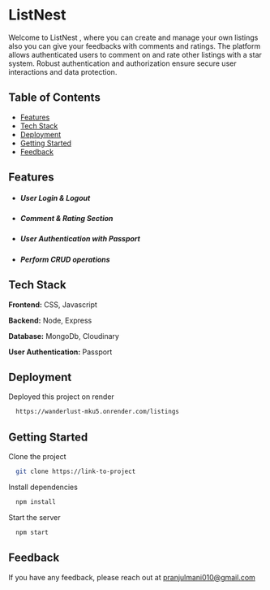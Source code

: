 
# ListNest
Welcome to ListNest , where you can create and manage your own listings also you can give your feedbacks with comments and ratings. The platform allows authenticated users to comment on and rate other listings with a star system. Robust authentication and authorization ensure secure user interactions and data protection. 


## Table of Contents
- [Features](#features)
- [Tech Stack](#tech-stack)
- [Deployment](#deployment)
- [Getting Started](#getting-started)
- [Feedback](#feedback)

## Features
- ##### User Login & Logout
- ##### Comment & Rating Section
- ##### User Authentication with Passport
- ##### Perform CRUD operations




## Tech Stack

**Frontend:** CSS, Javascript 

**Backend:** Node, Express

**Database:** MongoDb, Cloudinary

**User Authentication:** Passport 


## Deployment

Deployed this project on render

```bash
  https://wanderlust-mku5.onrender.com/listings
```


## Getting Started

Clone the project

```bash
  git clone https://link-to-project
```


Install dependencies

```bash
  npm install
```

Start the server

```bash
  npm start
```


## Feedback

If you have any feedback, please reach out at pranjulmani010@gmail.com

